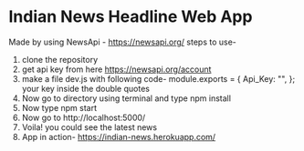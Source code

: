 # Indian News Headline Web App

Made by using NewsApi - https://newsapi.org/
steps to use-

1. clone the repository
2. get api key from here https://newsapi.org/account
3. make a file dev.js with following code-
   module.exports = {
   Api_Key: "<Your Key Here>",
   };
   your key inside the double quotes
4. Now go to directory using terminal and type npm install
5. Now type npm start
6. Now go to http://localhost:5000/
7. Voila! you could see the latest news
8. App in action- https://indian-news.herokuapp.com/
